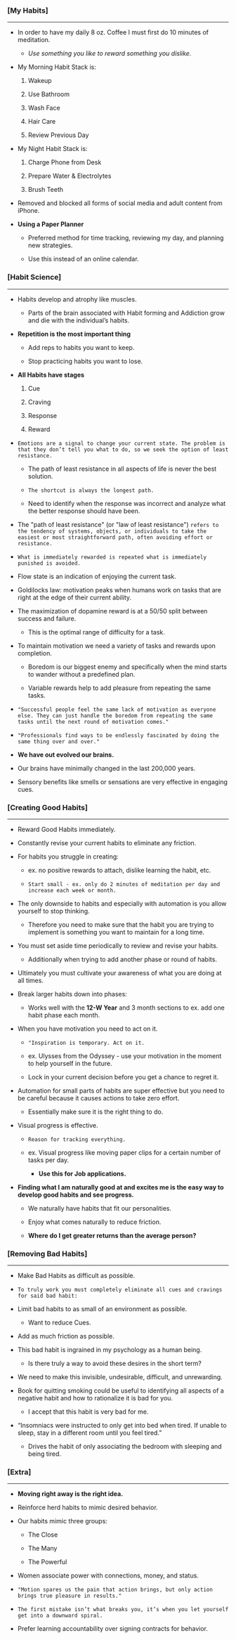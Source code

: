 ### [My Habits]
*****
- In order to have my daily 8 oz. Coffee I must first do 10 minutes of meditation.
    
    - _Use something you like to reward something you dislike._
        
- My Morning Habit Stack is:
    
    1. Wakeup
        
    2. Use Bathroom
        
    3. Wash Face
        
    4. Hair Care
        
    5. Review Previous Day
        
- My Night Habit Stack is:
    
    1. Charge Phone from Desk
        
    2. Prepare Water & Electrolytes
        
    3. Brush Teeth
        
- Removed and blocked all forms of social media and adult content from iPhone.
    
* **Using a Paper Planner**
    
    - Preferred method for time tracking, reviewing my day, and planning new strategies.
        
    - Use this instead of an online calendar.

### [Habit Science]
*****
- Habits develop and atrophy like muscles.
    
    - Parts of the brain associated with Habit forming and Addiction grow and die with the individual’s habits.
        
- **Repetition is the most important thing**
    
    - Add reps to habits you want to keep.
        
    - Stop practicing habits you want to lose.
        
- **All Habits have stages**
    
    1. Cue
        
    2. Craving
        
    3. Response
        
    4. Reward
        
- `Emotions are a signal to change your current state. The problem is that they don’t tell you what to do, so we seek the option of least resistance.`
    
    - The path of least resistance in all aspects of life is never the best solution.
        
    - `The shortcut is always the longest path.`
        
    - Need to identify when the response was incorrect and analyze what the better response should have been.
        
- The "path of least resistance" (or "law of least resistance") `refers to the tendency of systems, objects, or individuals to take the easiest or most straightforward path, often avoiding effort or resistance.`
    
- `What is immediately rewarded is repeated what is immediately punished is avoided.`
    
- Flow state is an indication of enjoying the current task.
    
- Goldilocks law: motivation peaks when humans work on tasks that are right at the edge of their current ability.
    
- The maximization of dopamine reward is at a 50/50 split between success and failure.
    
    - This is the optimal range of difficulty for a task.
        
- To maintain motivation we need a variety of tasks and rewards upon completion.
    
    - Boredom is our biggest enemy and specifically when the mind starts to wander without a predefined plan.
        
    - Variable rewards help to add pleasure from repeating the same tasks.
        
- `"Successful people feel the same lack of motivation as everyone else. They can just handle the boredom from repeating the same tasks until the next round of motivation comes."`
    
- `"Professionals find ways to be endlessly fascinated by doing the same thing over and over."`
    
- **We have out evolved our brains.**
    
- Our brains have minimally changed in the last 200,000 years.
    
- Sensory benefits like smells or sensations are very effective in engaging cues.
    

### [Creating Good Habits]
*****
- Reward Good Habits immediately.
    
- Constantly revise your current habits to eliminate any friction.
    
- For habits you struggle in creating:
    
    - ex. no positive rewards to attach, dislike learning the habit, etc.
        
    - `Start small - ex. only do 2 minutes of meditation per day and increase each week or month.`
        
- The only downside to habits and especially with automation is you allow yourself to stop thinking.
    
    - Therefore you need to make sure that the habit you are trying to implement is something you want to maintain for a long time.
        
- You must set aside time periodically to review and revise your habits.
    
    - Additionally when trying to add another phase or round of habits.
        
- Ultimately you must cultivate your awareness of what you are doing at all times.
    
- Break larger habits down into phases:
    
    - Works well with the **12-W Year** and 3 month sections to ex. add one habit phase each month.
        
- When you have motivation you need to act on it.
    
    - `"Inspiration is temporary. Act on it.`
        
    - ex. Ulysses from the Odyssey - use your motivation in the moment to help yourself in the future.
        
    - Lock in your current decision before you get a chance to regret it.
        
- Automation for small parts of habits are super effective but you need to be careful because it causes actions to take zero effort.
    
    - Essentially make sure it is the right thing to do.
        
- Visual progress is effective.
    
    - `Reason for tracking everything.`
        
    - ex. Visual progress like moving paper clips for a certain number of tasks per day.
        
        - **Use this for Job applications.**
            
- **Finding what I am naturally good at and excites me is the easy way to develop good habits and see progress.**
    
    - We naturally have habits that fit our personalities.
        
    - Enjoy what comes naturally to reduce friction.
        
    - **Where do I get greater returns than the average person?**
        

### [Removing Bad Habits]
*****
- Make Bad Habits as difficult as possible.
    
- `To truly work you must completely eliminate all cues and cravings for said bad habit:`
    
- Limit bad habits to as small of an environment as possible.
    
    - Want to reduce Cues.
        
- Add as much friction as possible.
    
- This bad habit is ingrained in my psychology as a human being.
    
    - Is there truly a way to avoid these desires in the short term?
        
- We need to make this invisible, undesirable, difficult, and unrewarding.
    
- Book for quitting smoking could be useful to identifying all aspects of a negative habit and how to rationalize it is bad for you.
    
    - I accept that this habit is very bad for me.
        
- “Insomniacs were instructed to only get into bed when tired. If unable to sleep, stay in a different room until you feel tired.”
    
    - Drives the habit of only associating the bedroom with sleeping and being tired.
        

### [Extra]
*****
- **Moving right away is the right idea.**
    
- Reinforce herd habits to mimic desired behavior.
    
- Our habits mimic three groups:
    
    - The Close
        
    - The Many
        
    - The Powerful
        
- Women associate power with connections, money, and status.
    
- `"Motion spares us the pain that action brings, but only action brings true pleasure in results."`
    
- `The first mistake isn’t what breaks you, it’s when you let yourself get into a downward spiral.`
    
- Prefer learning accountability over signing contracts for behavior.